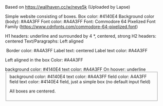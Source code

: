 Based on https://wallhaven.cc/w/neye5k (Uploaded by Lapse)

Simple website consisting of boxes.
Box color: #4140E4
Background color (body): #A4A3FF
Font color: #A4A3FF
Font: Commodore 64 Pixelized Font Family (https://www.cdnfonts.com/commodore-64-pixelized.font)

H1 headers: underline and surrounded by 4 *, centered, strong
H2 headers: centered
Text/Paragraphs: Left aligned

<img>
Border color: #A4A3FF
Label text: centered
Label text color: #A4A3FF

<p>
Left aligned in the box
Color: #A4A3FF

<nav>
background color: #4140E4
text color: #A4A3FF
On hoover: underline

<fieldset>
background color: #4140E4
text color: #A4A3FF
field color: A4A3FF
field text color: #4140E4
field, just a simple box (no default input field)


All boxes are centered.
